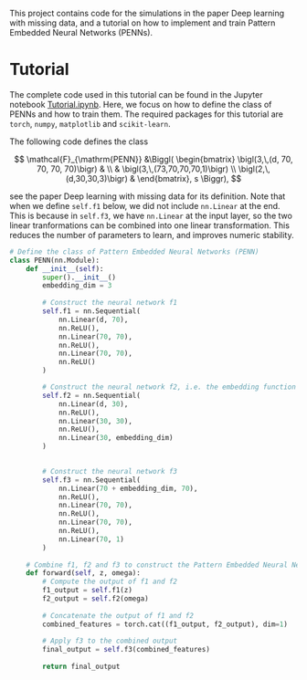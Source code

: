 This project contains code for the simulations in the paper Deep learning with missing data, and a tutorial on how to implement and train Pattern Embedded Neural Networks (PENNs).

# Tutorial
The complete code used in this tutorial can be found in the Jupyter notebook [Tutorial.ipynb](./Tutorial.ipynb). Here, we focus on how to define the class of PENNs and how to train them. The required packages for this tutorial are `torch`, `numpy`, `matplotlib` and `scikit-learn`.

The following code defines the class 

$$
\mathcal{F}_{\mathrm{PENN}} 
        &\Biggl(
        \begin{bmatrix}
        \bigl(3,\,(d, 70, 70, 70, 70)\bigr) & \\
        & \bigl(3,\,(73,70,70,70,1)\bigr) \\
        \bigl(2,\,(d,30,30,3)\bigr) & 
        \end{bmatrix}, s \Biggr),
$$

see the paper Deep learning with missing data for its definition.
Note that when we define `self.f1` below, we did not include `nn.Linear` at the end. This is because in `self.f3`, we have `nn.Linear` at the input layer, so the two linear tranformations can be combined into one linear transformation. This reduces the number of parameters to learn, and improves numeric stability.

```python
# Define the class of Pattern Embedded Neural Networks (PENN)
class PENN(nn.Module):
    def __init__(self):
        super().__init__()
        embedding_dim = 3
        
        # Construct the neural network f1
        self.f1 = nn.Sequential(
            nn.Linear(d, 70),  
            nn.ReLU(),
            nn.Linear(70, 70), 
            nn.ReLU(),
            nn.Linear(70, 70), 
            nn.ReLU()
        )

        # Construct the neural network f2, i.e. the embedding function
        self.f2 = nn.Sequential(
            nn.Linear(d, 30),  
            nn.ReLU(),
            nn.Linear(30, 30),  
            nn.ReLU(),
            nn.Linear(30, embedding_dim)
        )

        
        # Construct the neural network f3
        self.f3 = nn.Sequential(
            nn.Linear(70 + embedding_dim, 70),
            nn.ReLU(),
            nn.Linear(70, 70),
            nn.ReLU(),
            nn.Linear(70, 70),
            nn.ReLU(),
            nn.Linear(70, 1)  
        )
    
    # Combine f1, f2 and f3 to construct the Pattern Embedded Neural Network
    def forward(self, z, omega):
        # Compute the output of f1 and f2
        f1_output = self.f1(z)
        f2_output = self.f2(omega)
        
        # Concatenate the output of f1 and f2
        combined_features = torch.cat((f1_output, f2_output), dim=1)
        
        # Apply f3 to the combined output
        final_output = self.f3(combined_features)
        
        return final_output
```



